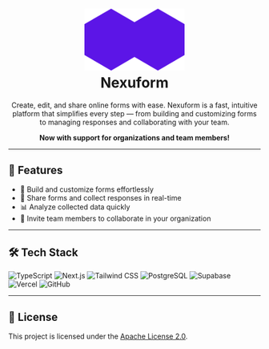 <h1 align="center">
  <img src="./public/logo.svg" alt="Nexuform Logo" width="200" /><br>
  <strong>Nexuform</strong>
</h1>

<p align="center">
  Create, edit, and share online forms with ease. Nexuform is a fast, intuitive platform that simplifies every step — from building and customizing forms to managing responses and collaborating with your team.
</p>

<p align="center">
  <strong>Now with support for organizations and team members!</strong>
</p>

---

## 🚀 Features

- 🧱 Build and customize forms effortlessly
- 🔗 Share forms and collect responses in real-time
- 📊 Analyze collected data quickly
- 👥 Invite team members to collaborate in your organization

---

## 🛠️ Tech Stack

![TypeScript](https://img.shields.io/badge/TypeScript-007ACC.svg?style=for-the-badge&logo=TypeScript&logoColor=white)
![Next.js](https://img.shields.io/badge/Next-black?style=for-the-badge&logo=next.js&logoColor=white)
![Tailwind CSS](https://img.shields.io/badge/tailwindcss-38B2AC.svg?style=for-the-badge&logo=tailwind-css&logoColor=white)
![PostgreSQL](https://img.shields.io/badge/PostgreSQL-316192?style=for-the-badge&logo=postgresql&logoColor=white)
![Supabase](https://img.shields.io/badge/Supabase-181818?style=for-the-badge&logo=supabase&logoColor=3ecf8e)
![Vercel](https://img.shields.io/badge/vercel-000000.svg?style=for-the-badge&logo=vercel&logoColor=white)
![GitHub](https://img.shields.io/badge/GitHub-100000?style=for-the-badge&logo=github&logoColor=white)

---

## 📄 License

This project is licensed under the [Apache License 2.0](https://www.apache.org/licenses/LICENSE-2.0).
